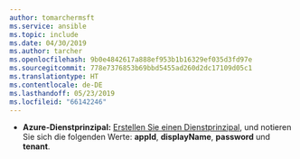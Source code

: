 ```yaml
---
author: tomarchermsft
ms.service: ansible
ms.topic: include
ms.date: 04/30/2019
ms.author: tarcher
ms.openlocfilehash: 9b0e4842617a888ef953b1b16329ef035d3fd97e
ms.sourcegitcommit: 778e7376853b69bbd5455ad260d2dc17109d05c1
ms.translationtype: HT
ms.contentlocale: de-DE
ms.lasthandoff: 05/23/2019
ms.locfileid: "66142246"
---
```

- **Azure-Dienstprinzipal:** [Erstellen Sie einen Dienstprinzipal](/cli/azure/create-an-azure-service-principal-azure-cli?view=azure-cli-latest), und notieren Sie sich die folgenden Werte: **appId**, **displayName**, **password** und **tenant**.